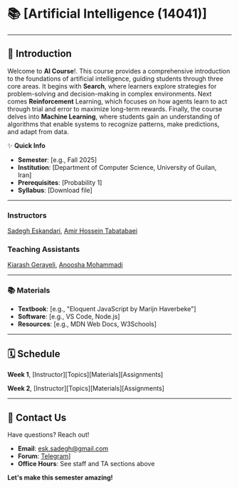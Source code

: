 # 📚 [Artificial Intelligence (14041)]


---

## 🌟 Introduction

Welcome to **AI Course**!. This course provides a comprehensive introduction to the foundations of artificial intelligence, guiding students through three core areas. It begins with **Search**, where learners explore strategies for problem-solving and decision-making in complex environments. Next comes **Reinforcement** Learning, which focuses on how agents learn to act through trial and error to maximize long-term rewards. Finally, the course delves into **Machine Learning**, where students gain an understanding of algorithms that enable systems to recognize patterns, make predictions, and adapt from data.  

✨ **Quick Info**    
- **Semester**: [e.g., Fall 2025]  
- **Institution**: [Department of Computer Science, University of Guilan, Iran]  
- **Prerequisites**: [Probability 1]
- **Syllabus**: [Download file]
---



### Instructors
[Sadegh Eskandari](https://sadegh28.github.io/eskandari/), [Amir Hossein Tabatabaei](https://sadegh28.github.io/eskandari/)



### Teaching Assistants
[Kiarash Gerayeli](https://github.com/KiarashGerayeli), [Anoosha Mohammadi](https://github.com/AnooshaMohammadi)

---
### 📚 Materials
- **Textbook**: [e.g., "Eloquent JavaScript by Marijn Haverbeke"]  
- **Software**: [e.g., VS Code, Node.js]  
- **Resources**: [e.g., MDN Web Docs, W3Schools]

---

## 🗓️ Schedule
**Week 1**, [Instructor][Topics][Materials][Assignments]

**Week 2**, [Instructor][Topics][Materials][Assignments]


---

## 📧 Contact Us

Have questions? Reach out!  
- **Email**: [esk.sadegh@gmail.com](mailto:esk.sadegh@gmail.com)  
- **Forum**: [Telegram](https://t.me/+kkWK83HP2PdmMjY0)] 
- **Office Hours**: See staff and TA sections above  

**Let's make this semester amazing!**
